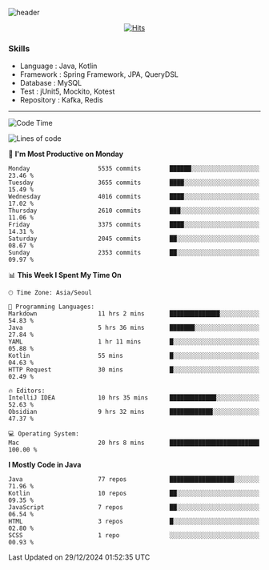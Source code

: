 <!-- Github Profile Readme로 프로필 꾸미기 : https://zzsza.github.io/development/2020/07/10/make-github-profile-readme/ -->

<!-- github theme -->
  <!-- 
    ![header](https://capsule-render.vercel.app/api?type=slice&color=e0f0e3&height=150&section=header&text=beasy&fontSize=45)
  -->
  ![header](https://capsule-render.vercel.app/api?type=soft&color=e0f0e3&height=150&section=header&text=Choi-YongSeok&fontSize=55&animation=twinkling)


<!-- hits count : https://hits.seeyoufarm.com/ -->
<div align=center>
    
  [![Hits](https://hits.seeyoufarm.com/api/count/incr/badge.svg?url=https%3A%2F%2Fgithub.com%2Fchoi-ys&count_bg=%2379C83D&title_bg=%23555555&icon=&icon_color=%23E7E7E7&title=hits&edge_flat=false)](https://hits.seeyoufarm.com)

</div>


<!-- Committed Top Lang -->
<div align=center>
</div>


### Skills
 - Language : Java, Kotlin
 - Framework : Spring Framework, JPA, QueryDSL
 - Database : MySQL
 - Test : jUnit5, Mockito, Kotest
 - Repository : Kafka, Redis

---

<!--START_SECTION:waka-->
![Code Time](http://img.shields.io/badge/Code%20Time-5%2C005%20hrs%2053%20mins-blue)

![Lines of code](https://img.shields.io/badge/From%20Hello%20World%20I%27ve%20Written-15.1%20million%20lines%20of%20code-blue)

📅 **I'm Most Productive on Monday** 

```text
Monday                   5535 commits        ██████░░░░░░░░░░░░░░░░░░░   23.46 % 
Tuesday                  3655 commits        ████░░░░░░░░░░░░░░░░░░░░░   15.49 % 
Wednesday                4016 commits        ████░░░░░░░░░░░░░░░░░░░░░   17.02 % 
Thursday                 2610 commits        ███░░░░░░░░░░░░░░░░░░░░░░   11.06 % 
Friday                   3375 commits        ████░░░░░░░░░░░░░░░░░░░░░   14.31 % 
Saturday                 2045 commits        ██░░░░░░░░░░░░░░░░░░░░░░░   08.67 % 
Sunday                   2353 commits        ██░░░░░░░░░░░░░░░░░░░░░░░   09.97 % 
```


📊 **This Week I Spent My Time On** 

```text
🕑︎ Time Zone: Asia/Seoul

💬 Programming Languages: 
Markdown                 11 hrs 2 mins       ██████████████░░░░░░░░░░░   54.83 % 
Java                     5 hrs 36 mins       ███████░░░░░░░░░░░░░░░░░░   27.84 % 
YAML                     1 hr 11 mins        █░░░░░░░░░░░░░░░░░░░░░░░░   05.88 % 
Kotlin                   55 mins             █░░░░░░░░░░░░░░░░░░░░░░░░   04.63 % 
HTTP Request             30 mins             █░░░░░░░░░░░░░░░░░░░░░░░░   02.49 % 

🔥 Editors: 
IntelliJ IDEA            10 hrs 35 mins      █████████████░░░░░░░░░░░░   52.63 % 
Obsidian                 9 hrs 32 mins       ████████████░░░░░░░░░░░░░   47.37 % 

💻 Operating System: 
Mac                      20 hrs 8 mins       █████████████████████████   100.00 % 
```

**I Mostly Code in Java** 

```text
Java                     77 repos            ██████████████████░░░░░░░   71.96 % 
Kotlin                   10 repos            ██░░░░░░░░░░░░░░░░░░░░░░░   09.35 % 
JavaScript               7 repos             ██░░░░░░░░░░░░░░░░░░░░░░░   06.54 % 
HTML                     3 repos             █░░░░░░░░░░░░░░░░░░░░░░░░   02.80 % 
SCSS                     1 repo              ░░░░░░░░░░░░░░░░░░░░░░░░░   00.93 % 
```




 Last Updated on 29/12/2024 01:52:35 UTC
<!--END_SECTION:waka-->

<!-- 
![footer](https://capsule-render.vercel.app/api?section=footer&type=slice&color=e0f0e3)
-->

